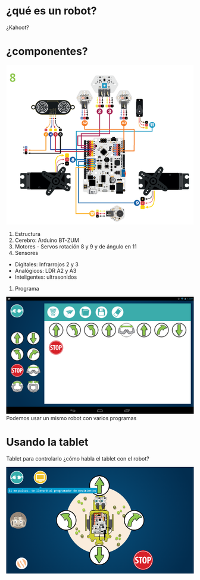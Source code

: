 # ¿qué es un robot?

¿Kahoot?

# ¿componentes?

![componentes](./imagenes/EVO-guia-de-montje-10_ff.png)

1. Estructura
1. Cerebro: Arduino BT-ZUM
1. Motores - Servos rotación 8 y 9 y de ángulo en 11
1. Sensores
  * Digitales: Infrarrojos 2 y 3
  * Analógicos: LDR A2 y A3
  * Inteligentes: ultrasonidos
1. Programa

![programa](./imagenes/programa_movimientos.png)
Podemos usar un mismo robot con varios programas

# Usando la tablet

Tablet para controlarlo
¿cómo habla el tablet con el robot?

![robopad_diwo_programador.png](./imagenes/robopad_diwo_programador.png)
